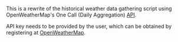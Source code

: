 This is a rewrite of the historical weather data gathering script using OpenWeatherMap's One Call (Daily Aggregation) [API](https://openweathermap.org/api/one-call-3#history_daily_aggregation). 

API key needs to be provided by the user, which can be obtained by registering at [OpenWeatherMap](https://openweathermap.org/).